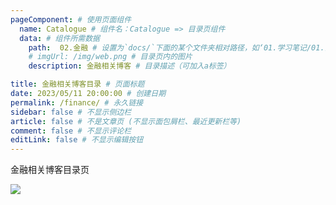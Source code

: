 ```yaml
---
pageComponent: # 使用页面组件
  name: Catalogue # 组件名：Catalogue => 目录页组件
  data: # 组件所需数据
    path:  02.金融 # 设置为`docs/`下面的某个文件夹相对路径，如‘01.学习笔记/01.前端’ 或 ’01.学习笔记‘ (有序号的要带序号)
    # imgUrl: /img/web.png # 目录页内的图片
    description: 金融相关博客 # 目录描述（可加入a标签）

title: 金融相关博客目录 # 页面标题
date: 2023/05/11 20:00:00 # 创建日期
permalink: /finance/ # 永久链接
sidebar: false # 不显示侧边栏
article: false # 不是文章页 (不显示面包屑栏、最近更新栏等)
comment: false # 不显示评论栏
editLink: false # 不显示编辑按钮
---
```


金融相关博客目录页

![](https://blog-web-image.oss-cn-shanghai.aliyuncs.com/Genshin-yunjin-long.png)​